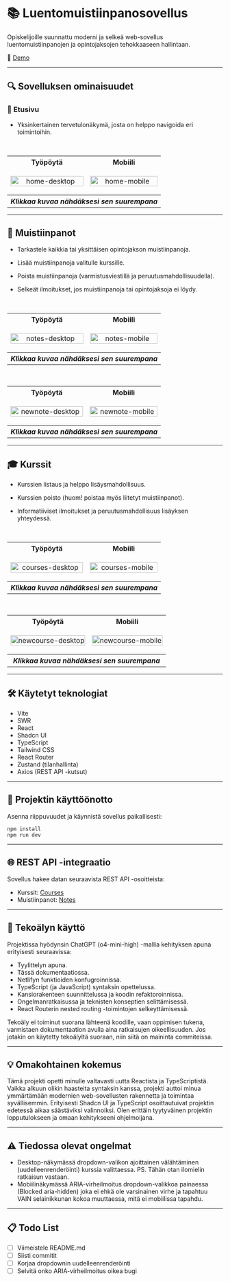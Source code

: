 # 📚 Luentomuistiinpanosovellus

Opiskelijoille suunnattu moderni ja selkeä web-sovellus luentomuistiinpanojen ja opintojaksojen tehokkaaseen hallintaan.

🔗 [Demo](https://luentomuistiinpanosovellus.netlify.app/)

---

## 🔍 Sovelluksen ominaisuudet

### 📖 Etusivu

- Yksinkertainen tervetulonäkymä, josta on helppo navigoida eri toimintoihin.

<br>

<p align="left">
  <table>
    <tr>
      <th style="text-align:center;">Työpöytä</th>
      <th style="text-align:center;">Mobiili</th>
    </tr>
    <tr>
      <td style="text-align:center; ">
        <p align="center">
                <img src="images/home-desktop.png" alt="home-desktop" widtd="" height="100%">
        </p>
      </td>
      <td style="text-align:center;">
        <p align="center">
                <img src="images/home-mobile.png" alt="home-mobile" widtd="" height="100%">
        </p>
      </td>
    </tr>
    <tr>
      <th colspan="2" style="text-align:center;">
        <em>Klikkaa kuvaa nähdäksesi sen suurempana</em>
      </th>
    </tr>
  </table>
</p>

---

## 📝 Muistiinpanot

- Tarkastele kaikkia tai yksittäisen opintojakson muistiinpanoja.

- Lisää muistiinpanoja valitulle kurssille.

- Poista muistiinpanoja (varmistusviestillä ja peruutusmahdollisuudella).

- Selkeät ilmoitukset, jos muistiinpanoja tai opintojaksoja ei löydy.

<br>

<p align="left">
  <table>
    <tr>
      <th style="text-align:center;">Työpöytä</th>
      <th style="text-align:center;">Mobiili</th>
    </tr>
    <tr>
      <td style="text-align:center;">
        <p align="center">
          <div>
            <img src="images/notes-desktop.png" alt="notes-desktop" widtd="" height="100%">
          </div>
        </p>
      </td>
      <td style="text-align:center;">
        <p align="center">
          <div>
            <img src="images/notes-mobile.png" alt="notes-mobile" widtd="" height="100%">
          </div>
        </p>
      </td>
    </tr>
    <tr>
      <th colspan="2" style="text-align:center;">
        <em>Klikkaa kuvaa nähdäksesi sen suurempana</em>
      </th>
    </tr>
  </table>
</p>

<br>

<p align="left">
  <table>
    <tr>
      <th style="text-align:center;">Työpöytä</th>
      <th style="text-align:center;">Mobiili</th>
    </tr>
    <tr>
      <td style="text-align:center;">
        <p align="center">
          <div>
            <img src="images/newnote-desktop.png" alt="newnote-desktop" widtd="" height="100%">
          </div>
        </p>
      </td>
      <td style="text-align:center;">
        <p align="center">
          <div>
            <img src="images/newnote-mobile.png" alt="newnote-mobile" widtd="" height="100%">
          </div>
        </p>
      </td>
    </tr>
    <tr>
      <th colspan="2" style="text-align:center;">
        <em>Klikkaa kuvaa nähdäksesi sen suurempana</em>
      </th>
    </tr>
  </table>
</p>

---

## 🎓 Kurssit

- Kurssien listaus ja helppo lisäysmahdollisuus.

- Kurssien poisto (huom! poistaa myös liitetyt muistiinpanot).

- Informatiiviset ilmoitukset ja peruutusmahdollisuus lisäyksen yhteydessä.

<br>

<p align="left">
  <table>
    <tr>
      <th style="text-align:center;">Työpöytä</th>
      <th style="text-align:center;">Mobiili</th>
    </tr>
    <tr>
      <td style="text-align:center;">
        <p align="center">
          <div>
            <img src="images/courses-desktop.png" alt="courses-desktop" widtd="" height="100%">
          </div>
        </p>
      </td>
      <td style="text-align:center;">
        <p align="center">
          <div>
            <img src="images/courses-mobile.png" alt="courses-mobile" widtd="" height="100%">
          </div>
        </p>
      </td>
    </tr>
        <tr>
      <th colspan="2" style="text-align:center;">
        <em>Klikkaa kuvaa nähdäksesi sen suurempana</em>
      </th>
    </tr>
  </table>
</p>

<br>

<p align="left">
  <table>
    <tr>
      <th style="text-align:center;">Työpöytä</th>
      <th style="text-align:center;">Mobiili</th>
    </tr>
    <tr>
      <td style="text-align:center;">
        <p align="center">
          <div>
            <img src="images/newcourse-desktop.png" alt="newcourse-desktop" widtd="" height="100%">
          </div>
        </p>
      </td>
      <td style="text-align:center;">
        <p align="center">
          <div>
            <img src="images/newcourse-mobile.png" alt="newcourse-mobile" widtd="" height="100%">
          </div>
        </p>
      </td>
    </tr>
    <tr>
      <th colspan="2" style="text-align:center;">
        <em>Klikkaa kuvaa nähdäksesi sen suurempana</em>
      </th>
    </tr>
  </table>
</p>

---

## 🛠️ Käytetyt teknologiat

- Vite
- SWR
- React
- Shadcn UI
- TypeScript
- Tailwind CSS
- React Router
- Zustand (tilanhallinta)
- Axios (REST API -kutsut)

---

## 🚀 Projektin käyttöönotto

Asenna riippuvuudet ja käynnistä sovellus paikallisesti:

```
npm install
npm run dev
```

---

## 🌐 REST API -integraatio

Sovellus hakee datan seuraavista REST API -osoitteista:

- Kurssit: [Courses](https://luentomuistiinpano-api.netlify.app/.netlify/functions/courses)
- Muistiinpanot: [Notes](https://luentomuistiinpano-api.netlify.app/.netlify/functions/notes)

---

## 🤖 Tekoälyn käyttö

Projektissa hyödynsin ChatGPT (o4-mini-high) -mallia kehityksen apuna erityisesti seuraavissa:

- Tyylittelyn apuna.
- Tässä dokumentaatiossa.
- Netlifyn funktioiden konfugroinnissa.
- TypeScript (ja JavaScript) syntaksin opettelussa.
- Kansiorakenteen suunnittelussa ja koodin refaktoroinnissa.
- Ongelmanratkaisussa ja teknisten konseptien selittämisessä.
- React Routerin nested routing -toimintojen selkeyttämisessä.

Tekoäly ei toiminut suorana lähteenä koodille, vaan oppimisen tukena, varmistaen dokumentaation avulla aina ratkaisujen oikeellisuuden. Jos jotakin on käytetty tekoälyltä suoraan, niin siitä on maininta commiteissa.

---

## 💡 Omakohtainen kokemus

Tämä projekti opetti minulle valtavasti uutta Reactista ja TypeScriptistä. Vaikka alkuun olikin haasteita syntaksin kanssa, projekti auttoi minua ymmärtämään modernien web-sovellusten rakennetta ja toimintaa syvällisemmin. Erityisesti Shadcn UI ja TypeScript osoittautuivat projektin edetessä aikaa säästäviksi valinnoiksi. Olen erittäin tyytyväinen projektin lopputulokseen ja omaan kehitykseeni ohjelmoijana.

---

## ⚠️ Tiedossa olevat ongelmat

- Desktop-näkymässä dropdown-valikon ajoittainen välähtäminen (uudelleenrenderöinti) kurssia valittaessa. PS. Tähän otan ilomielin ratkaisun vastaan.
- Mobiilinäkymässä ARIA-virheilmoitus dropdown-valikkoa painaessa (Blocked aria-hidden) joka ei ehkä ole varsinainen virhe ja tapahtuu VAIN selainikkunan kokoa muuttaessa, mitä ei mobiilissa tapahdu.

---

## 📋 Todo List

- [ ] Viimeistele README.md
- [ ] Siisti commitit
- [ ] Korjaa dropdownin uudelleenrenderöinti
- [ ] Selvitä onko ARIA-virheilmoitus oikea bugi
